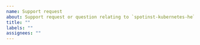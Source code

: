 ```yaml
---
name: Support request
about: Support request or question relating to `spotinst-kubernetes-helm-charts`
title: ""
labels: ""
assignees: ""
---
```


<!-- 
STOP, PLEASE READ BEFORE CREATING AN ISSUE!

If you're looking for help, check [Stack Overflow](https://stackoverflow.com/questions/tagged/spotinst-kubernetes-helm-charts/). You can also post your question on the [Spotinst Community Slack](http://slack.spotinst.com/).
-->
